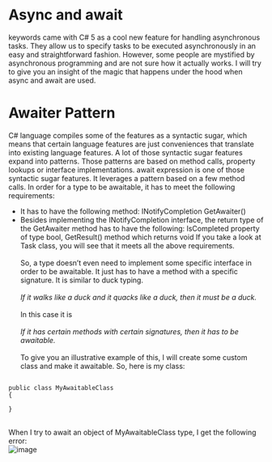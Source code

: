 # Async and await
keywords came with C# 5 as a cool new feature for handling asynchronous tasks. They allow us to specify tasks to be executed asynchronously in an easy and straightforward fashion. However, some people are mystified by asynchronous programming and are not sure how it actually works. I will try to give you an insight of the magic that happens under the hood when async and await are used.

# Awaiter Pattern
C# language compiles some of the features as a syntactic sugar, which means that certain language features are just conveniences that translate into existing language features. A lot of those syntactic sugar features expand into patterns. Those patterns are based on method calls, property lookups or interface implementations. await expression is one of those syntactic sugar features. It leverages a pattern based on a few method calls. In order for a type to be awaitable, it has to meet the following requirements:
- It has to have the following method: INotifyCompletion GetAwaiter()
- Besides implementing the INotifyCompletion interface, the return type of the GetAwaiter method has to have the following: IsCompleted property of type bool, GetResult() method which returns void
If you take a look at <a src="https://docs.microsoft.com/en-us/dotnet/api/system.threading.tasks.task?redirectedfrom=MSDN&view=net-6.0">Task</a> class, you will see that it meets all the above requirements.
<br><br>
So, a type doesn’t even need to implement some specific interface in order to be awaitable. It just has to have a method with a specific signature. It is similar to duck typing.
<br><br>
<i>If it walks like a duck and it quacks like a duck, then it must be a duck.</i>
<br><br>
In this case it is
<br><br>
<i>If it has certain methods with certain signatures, then it has to be awaitable.</i>
<br><br>
To give you an illustrative example of this, I will create some custom class and make it awaitable. So, here is my class:
<pre>
<code>
public class MyAwaitableClass
{

}
</code>
</pre>
When I try to await an object of MyAwaitableClass type, I get the following error:<br>
![image](https://user-images.githubusercontent.com/59767834/143689121-d42e5b4f-1cf1-4ceb-adac-a0f238f41ecd.png)
